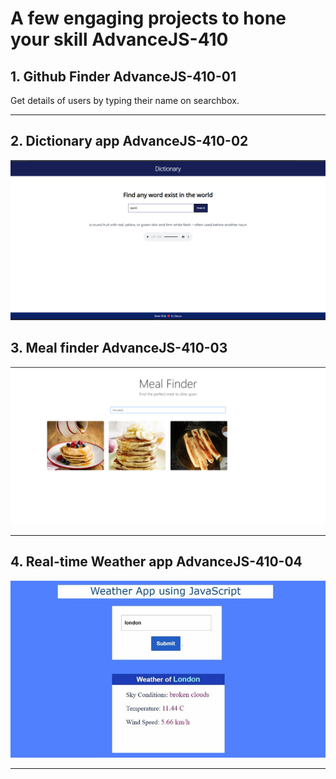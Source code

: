 # A few engaging projects to hone your skill AdvanceJS-410


## 1. Github Finder AdvanceJS-410-01


Get details of users by typing their name on searchbox.



<hr>

## 2. Dictionary app AdvanceJS-410-02



![](./image/dictionary.png)



## 3. Meal finder AdvanceJS-410-03



![](./image/meal-finder.png)

<hr>

## 4. Real-time Weather app AdvanceJS-410-04



![](./image/weather.jpg)




<hr>




